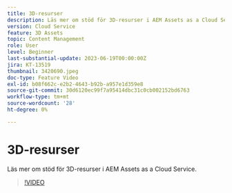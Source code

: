 ```yaml
---
title: 3D-resurser
description: Läs mer om stöd för 3D-resurser i AEM Assets as a Cloud Service.
version: Cloud Service
feature: 3D Assets
topic: Content Management
role: User
level: Beginner
last-substantial-update: 2023-06-19T00:00:00Z
jira: KT-13519
thumbnail: 3420690.jpeg
doc-type: Feature Video
exl-id: b08f662c-e2b2-4643-b92b-a957e1d359e8
source-git-commit: 30d6120ec99f7a95414dbc31c0cb002152bd6763
workflow-type: tm+mt
source-wordcount: '28'
ht-degree: 0%

---
```


# 3D-resurser

Läs mer om stöd för 3D-resurser i AEM Assets as a Cloud Service.

>[!VIDEO](https://video.tv.adobe.com/v/3420690/?learn=on)
